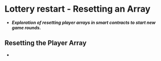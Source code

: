 # Lottery restart - Resetting an Array
- ***Exploration of resetting player arrays in smart contracts to start new game rounds.***

## Resetting the Player Array
- 
